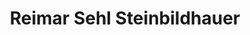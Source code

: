 ---
title: "Reimar Sehl Steinbildhauer"
url: /ludwigshafen-am-rhein/reimar-sehl-steinbildhauer/
shop: Lebensmittel
---